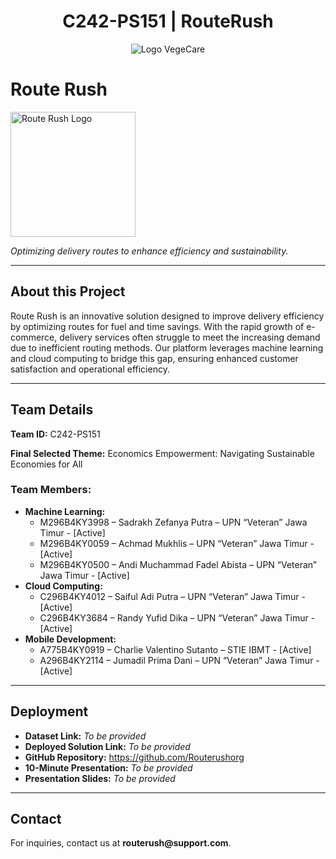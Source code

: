 <!DOCTYPE html>
<html lang="en">
<head>
  <meta charset="UTF-8">
  <meta name="viewport" content="width=device-width, initial-scale=1.0">
</head>
<body>
<div align="center">
  <h1>C242-PS151 | RouteRush</h1>
  <img src="https://github.com/user-attachments/assets/62876220-a20a-473f-8e46-8e464df8d1c0" alt="Logo VegeCare">
</div>
  <h1 allign="center">Route Rush</h1>
  <p allign="center">
    <img src="https://github.com/user-attachments/assets/62876220-a20a-473f-8e46-8e464df8d1c0" alt="Route Rush Logo" width="200">
  </p>
  <p allign="center">
    <i>Optimizing delivery routes to enhance efficiency and sustainability.</i>
  </p>

  <hr>

  <h2>About this Project</h2>
  <p>
    Route Rush is an innovative solution designed to improve delivery efficiency by optimizing routes for fuel and time savings. With the rapid growth of e-commerce, delivery services often struggle to meet the increasing demand due to inefficient routing methods. Our platform leverages machine learning and cloud computing to bridge this gap, ensuring enhanced customer satisfaction and operational efficiency.
  </p>

  <hr>

  <h2>Team Details</h2>
  <p><b>Team ID:</b> C242-PS151</p>
  <p><b>Final Selected Theme:</b> Economics Empowerment: Navigating Sustainable Economies for All</p>

  <h3>Team Members:</h3>
  <ul>
    <li><b>Machine Learning:</b>
      <ul>
        <li>M296B4KY3998 – Sadrakh Zefanya Putra – UPN “Veteran” Jawa Timur - [Active]</li>
        <li>M296B4KY0059 – Achmad Mukhlis – UPN “Veteran” Jawa Timur - [Active]</li>
        <li>M296B4KY0500 – Andi Muchammad Fadel Abista – UPN “Veteran” Jawa Timur - [Active]</li>
      </ul>
    </li>
    <li><b>Cloud Computing:</b>
      <ul>
        <li>C296B4KY4012 – Saiful Adi Putra – UPN “Veteran” Jawa Timur - [Active]</li>
        <li>C296B4KY3684 – Randy Yufid Dika – UPN “Veteran” Jawa Timur - [Active]</li>
      </ul>
    </li>
    <li><b>Mobile Development:</b>
      <ul>
        <li>A775B4KY0919 – Charlie Valentino Sutanto – STIE IBMT - [Active]</li>
        <li>A296B4KY2114 – Jumadil Prima Dani – UPN “Veteran” Jawa Timur - [Active]</li>
      </ul>
    </li>
  </ul>

  <hr>

  <h2>Deployment</h2>
  <ul>
    <li><b>Dataset Link:</b> <i>To be provided</i></li>
    <li><b>Deployed Solution Link:</b> <i>To be provided</i></li>
    <li><b>GitHub Repository:</b> <a href="https://github.com/Routerushorg">https://github.com/Routerushorg</a></li>
    <li><b>10-Minute Presentation:</b> <i>To be provided</i></li>
    <li><b>Presentation Slides:</b> <i>To be provided</i></li>
  </ul>

  <hr>

  <h2>Contact</h2>
  <p>For inquiries, contact us at <b>routerush@support.com</b>.</p>
</body>
</html>
